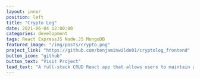 ```yaml
---
layout: inner
position: left
title: "Crypto Log"
date: 2021-06-04 12:00:00
categories: development
tags: React ExpressJS Node.JS MongoDB
featured_image: "/img/posts/crypto.png"
project_link: "https://github.com/benjaminwilde01/cryptolog_frontend"
button_icon: "github"
button_text: "Visit Project"
lead_text: "A full-stack CRUD React app that allows users to maintain a log of all cryptocurrency buy/sell transactions on exchanges that they transact on."
---
```

